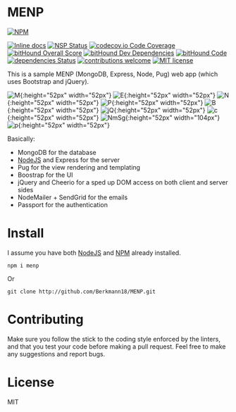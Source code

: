 # MENP
[![NPM](https://nodei.co/npm/menp.png)](https://nodei.co/npm/menp/)
<!--[![tested with jest](https://img.shields.io/badge/tested_with-jest-99424f.svg)](https://github.com/facebook/jest)-->
[![Inline docs](http://inch-ci.org/github/Berkmann18/MENP.svg?branch=master)](http://inch-ci.org/github/Berkmann18/MENP)
[![NSP Status](https://nodesecurity.io/orgs/berkmann18/projects/fd479365-365e-4a75-9a25-ba37e69f9780/badge)](https://nodesecurity.io/orgs/berkmann18/projects/fd479365-365e-4a75-9a25-ba37e69f9780)
[![codecov.io Code Coverage](https://img.shields.io/codecov/c/github/Berkmann18/MENP.svg?maxAge=2592000)](https://codecov.io/github/Berkmann18/MENP?branch=master)
[![bitHound Overall Score](https://www.bithound.io/github/Berkmann18/MENP/badges/score.svg)](https://www.bithound.io/github/Berkmann18/MENP)
[![bitHound Dev Dependencies](https://www.bithound.io/github/Berkmann18/MENP/badges/devDependencies.svg)](https://www.bithound.io/github/Berkmann18/MENP/master/dependencies/npm)
[![bitHound Code](https://www.bithound.io/github/Berkmann18/MENP/badges/code.svg)](https://www.bithound.io/github/Berkmann18/MENP)
[![dependencies Status](https://david-dm.org/Berkmann18/MENP/status.svg)](https://david-dm.org/Berkmann18/MENP)
[![contributions welcome](https://img.shields.io/badge/contributions-welcome-brightgreen.svg?style=flat)](https://github.com/Berkmann18/MENP/issues)
[![MIT license](http://img.shields.io/npm/l/menp.svg?style=flat-square)](https://npmjs.org/package/menp)
<!--[![dependencies](...)](..)-->

This is a sample MENP (MongoDB, Express, Node, Pug) web app (which uses Bootstrap and jQuery).

<!--<style type="text/css">
img {
    height: 52px;
    width: 52px;
}

img[alt="NmSg"] {
    height: 52px;
    width: 104px;
}
</style>-->

![M](./public/img/mongodb.png "MongoDB"){:height="52px" width="52px"}
![E](./public/img/expressjs.png "Express"){:height="52px" width="52px"}
![N](./public/img/nodejs-512.png "NodeJS"){:height="52px" width="52px"}
![P](./public/img/pugjs.png "Pug"){:height="52px" width="52px"}
![B](./public/img/bootstrap-4.svg "Bootstrap"){:height="52px" width="52px"}
![jQ](./public/img/jquery-icon-17841.png "jQuery"){:height="52px" width="52px"}
![c](./public/img/cheerio.png "Cheerio"){:height="52px" width="52px"}
![NmSg](./public/img/nodemailer_sendgrid.png "Nodemailer + Sendgrid"){:height="52px" width="104px"}
![p](./public/img/passport.png "Passport"){:height="52px" width="52px"}

Basically:

- MongoDB for the database
- [NodeJS] and Express for the server
- Pug for the view rendering and templating
- Boostrap for the UI
- jQuery and Cheerio for a sped up DOM access on both client and server sides
- NodeMailer + SendGrid for the emails
- Passport for the authentication

# Install
I assume you have both [NodeJS] and [NPM] already installed.
```cli
npm i menp
```
Or
```cli
git clone http://github.com/Berkmann18/MENP.git
```

# Contributing
Make sure you follow the stick to the coding style enforced by the linters, and that you test your code before making a pull request.
Feel free to make any suggestions and report bugs.

# License
MIT

[NodeJS]: http://nodejs.org
[NPM]: http://www.npmjs.com